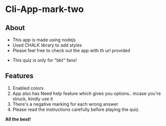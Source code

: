 # Cli-App-mark-two

## About

- This app is made using nodejs
- Used CHALK library to add styles
- Please feel free to check out the app with th url provided

* This quiz is only for "bbt" fans!

## Features

1. Enabled colors
1. App also has Need help feature which gives you options.. incase you're struck, kindly use it
1. There's a negative marking for each wrong answer
1. Please read the instructions carefully before playing the quiz.

**All the best!**
